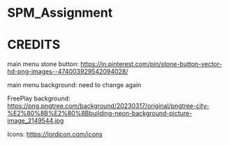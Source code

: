 # SPM_Assignment


# CREDITS

main menu stone button: 
https://in.pinterest.com/pin/stone-button-vector-hd-png-images--474003929542094028/ 

main menu background:
need to change again

FreePlay background:
https://png.pngtree.com/background/20230317/original/pngtree-city-%E2%80%8B%E2%80%8Bbuilding-neon-background-picture-image_2149544.jpg

Icons:
https://lordicon.com/icons
